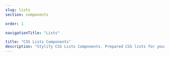 ```yaml
---
slug: lists
section: components

order: 1

navigationTitle: "Lists"

title: "CSS Lists Components"
description: "Stylify CSS Lists Components. Prepared CSS lists for your next web project. Copy&Paste, without CSS framework."
---
```


<interactive-preview class="margin-bottom:48px"
min-height="300"
title="Custom CSS list grid"
description="Custom list style with a checkbox as a symbol."
html-snippet="components/lists"></interactive-preview>
